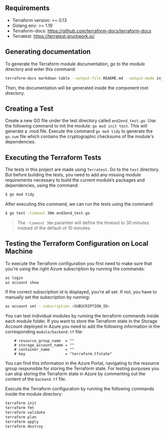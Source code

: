 <!--
Copyright (C) 2023 Siemens AG

SPDX-License-Identifier: MIT
-->

## Requirements

* Terraform version: >= 0.13
* Golang env: >= 1.19
* Terraform-docs: https://github.com/terraform-docs/terraform-docs
* Terratest: https://terratest.gruntwork.io/

## Generating documentation

To generate the Terraform module documentation, go to the module directory and enter this command:

```sh
terraform-docs markdown table --output-file README.md --output-mode inject .
```

Then, the documentation will be generated inside the component root directory.

## Creating a Test

Create a new GO file under the test directory called `end2end_test.go`.
Use the following command to init the module: `go mod init test`. This will generate a .mod file.
Execute the command `go mod tidy` to generate the `go.sum` file which contains the cryptographic checksums of the module's dependencies.

## Executing the Terraform Tests

The tests in this project are made using `Terratest`. Go to the `test` directory. But before building the tests, you need to add any missing module requirements necessary to build the current module’s packages and dependencies, using the command:

```sh
$ go mod tidy
```

After executing this command, we can run the tests using the command:

```sh
$ go test -timeout 30m end2end_test.go
```

> The `-timeout 30m` paramter will define the timeout to 30 minutes instead of the default of 10 minutes.

## Testing the Terraform Configuration on Local Machine

To execute the Terraform configuration you first need to make sure that you're using the right Azure subscription by running the commands:

```sh
az login
az account show
```

If the correct subscription id is displayed, you're all set. If not, you have to manually set the subscription by running:

```sh
az account set --subscription <SUBSCRIPTION_ID>
```

You can test individual modules by running the terraform commands inside each module folder. If you want to store the Terraform state in the Storage Account deployed in Azure you need to add the following information in the corresponding `module/backend.tf` file:
```
    # resource_group_name  = ""
    # storage_account_name = ""
    # container_name       = ""
    # key                  = "terraform.tfstate"
```
You can find this information in the Azure Portal, navigating to the resource group responsible for storing the Terraform state.
For testing purposes you can skip storing the Terraform state in Azure by commenting out the content of the `backend.tf` file.

Execute the Terraform configuration by running the following commands inside the module directory:

```sh
terraform init
terraform fmt
terraform validate
terraform plan
terraform apply
terraform destroy
```

